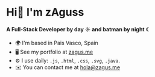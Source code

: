 Hi👋 I'm zAguss
==========================

#### A Full-Stack Developer by day ☼ and batman by night ☾

* 🌍  I'm based in Pais Vasco, Spain
* 🖥️  See my portfolio at [zagus.me](https://zagus.me)
* ⚙️ I use daily: `.js`, `.html`, `.css`, `.svg`, `.java`.
* ✉️  You can contact me at [hola@zagus.me](mailto:hola@zagus.me)


